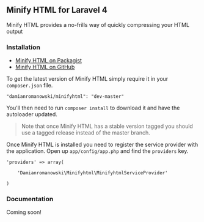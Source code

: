## Minify HTML for Laravel 4

Minify HTML provides a no-frills way of quickly compressing your HTML output

### Installation

- [Minify HTML on Packagist](https://packagist.org/packages/damianromanowski/minifyhtml)
- [Minify HTML on GitHub](https://github.com/damianromanowski/minifyhtml)

To get the latest version of Minify HTML simply require it in your `composer.json` file.

~~~
"damianromanowski/minifyhtml": "dev-master"
~~~

You'll then need to run `composer install` to download it and have the autoloader updated.

> Note that once Minify HTML has a stable version tagged you should use a tagged release instead of the master branch.

Once Minify HTML is installed you need to register the service provider with the application. Open up `app/config/app.php` and find the `providers` key.

~~~
'providers' => array(
    
    'Damianromanowski\Minifyhtml\MinifyhtmlServiceProvider'

)
~~~

### Documentation

Coming soon!
